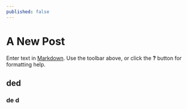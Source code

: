 ```yaml
---
published: false
---
```

# A New Post

Enter text in [Markdown](http://daringfireball.net/projects/markdown/). Use the toolbar above, or click the **?** button for formatting help.
## ded

### de  d

